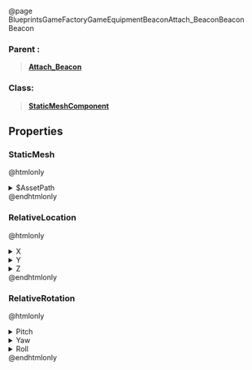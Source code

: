 @page BlueprintsGameFactoryGameEquipmentBeaconAttach_BeaconBeacon Beacon
### Parent :
<b><a href="_blueprints_game_factory_game_equipment_beacon_attach__beacon.html"><blockquote>Attach_Beacon</blockquote></a></b>
### Class:
<b><a href="_class_script_static_mesh_component.html"><blockquote>StaticMeshComponent</blockquote></a></b>
## Properties
### StaticMesh
@htmlonly
<details>
 <summary>$AssetPath</summary>
<b><a href="_blueprints_game_factory_game_equipment_beacon_mesh_beacon.html"><blockquote>Beacon</blockquote></a></b>
</details>
@endhtmlonly

### RelativeLocation
@htmlonly
<details>
 <summary>X</summary>
<blockquote>0</blockquote>
</details>
<details>
 <summary>Y</summary>
<blockquote>5.410576164877057e-08</blockquote>
</details>
<details>
 <summary>Z</summary>
<blockquote>-104.68156433105469</blockquote>
</details>
@endhtmlonly

### RelativeRotation
@htmlonly
<details>
 <summary>Pitch</summary>
<blockquote>0</blockquote>
</details>
<details>
 <summary>Yaw</summary>
<blockquote>-90</blockquote>
</details>
<details>
 <summary>Roll</summary>
<blockquote>0</blockquote>
</details>
@endhtmlonly

